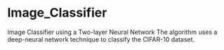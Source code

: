 # Image_Classifier
Image Classifier using a Two-layer Neural Network
The algorithm uses a deep-neural network technique to classify the CIFAR-10 dataset.
